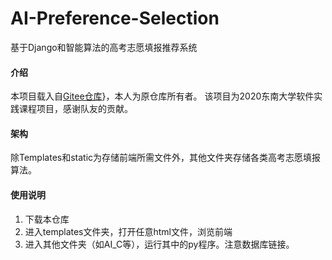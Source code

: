 # AI-Preference-Selection
基于Django和智能算法的高考志愿填报推荐系统

#### 介绍
本项目载入自[Gitee仓库](https://gitee.com/Li_Haor/rec2020)}，本人为原仓库所有者。
该项目为2020东南大学软件实践课程项目，感谢队友的贡献。

#### 架构
除Templates和static为存储前端所需文件外，其他文件夹存储各类高考志愿填报算法。

#### 使用说明

1.  下载本仓库
2.  进入templates文件夹，打开任意html文件，浏览前端
3.  进入其他文件夹（如AI_C等），运行其中的py程序。注意数据库链接。

